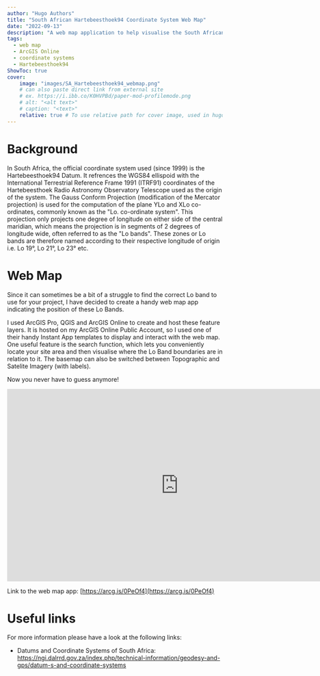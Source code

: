 ```yaml
---
author: "Hugo Authors"
title: "South African Hartebeesthoek94 Coordinate System Web Map"
date: "2022-09-13"
description: "A web map application to help visualise the South African Hartebeesthoek94 Coordinate System"
tags:
  - web map
  - ArcGIS Online
  - coordinate systems
  - Hartebeesthoek94
ShowToc: true
cover:
    image: "images/SA_Hartebeesthoek94_webmap.png"
    # can also paste direct link from external site
    # ex. https://i.ibb.co/K0HVPBd/paper-mod-profilemode.png
    # alt: "<alt text>"
    # caption: "<text>"
    relative: true # To use relative path for cover image, used in hugo Page-bundles
---
```


# Background

In South Africa, the official coordinate system used (since 1999) is the Hartebeesthoek94 Datum. It refrences the WGS84 ellispoid with the International Terrestrial Reference Frame 1991 (ITRF91) coordinates of the Hartebeesthoek Radio Astronomy Observatory Telescope used as the origin of the system. The Gauss Conform Projection (modification of the Mercator projection) is used for the computation of the plane YLo and XLo co-ordinates, commonly known as the "Lo. co-ordinate system". This projection only projects one degree of longitude on either side of the central maridian, which means the projection is in segments of 2 degrees of longitude wide, often referred to as the "Lo bands". These zones or Lo bands are therefore named according to their respective longitude of origin i.e. Lo 19°, Lo 21°, Lo 23° etc.

# Web Map

Since it can sometimes be a bit of a struggle to find the correct Lo band to use for your project, I have decided to create a handy web map app indicating the position of these Lo Bands. 

I used ArcGIS Pro, QGIS and ArcGIS Online to create and host these feature layers. It is hosted on my ArcGIS Online Public Account, so I used one of their handy Instant App templates to display and interact with the web map. One useful feature is the search function, which lets you conveniently locate your site area and then visualise where the Lo Band boundaries are in relation to it. The basemap can also be switched between Topographic and Satelite Imagery (with labels). 

Now you never have to guess anymore!

<iframe src="https://www.arcgis.com/apps/instant/basic/index.html?appid=2aea5d52876040bcbbbc67e4ccc8b663" width="800" height="450" frameborder="0" style="border:0" allowfullscreen>iFrames are not supported on this page.</iframe>

Link to the web map app: [https://arcg.is/0PeOf4](https://arcg.is/0PeOf4)

# Useful links

For more information please have a look at the following links:

- Datums and Coordinate Systems of South Africa: https://ngi.dalrrd.gov.za/index.php/technical-information/geodesy-and-gps/datum-s-and-coordinate-systems